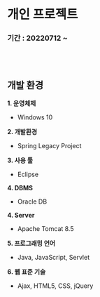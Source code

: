 # 개인 프로젝트

### 기간 : 20220712 ~ 

<br><br>
## 개발 환경

**1. 운영체제**
- Windows 10

**2. 개발환경**
- Spring Legacy Project

**3. 사용 툴**
- Eclipse

**4. DBMS**
- Oracle DB

**4. Server**
- Apache Tomcat 8.5

**5. 프로그래밍 언어**
- Java, JavaScript, Servlet

**6. 웹 표준 기술**
- Ajax, HTML5, CSS, jQuery
